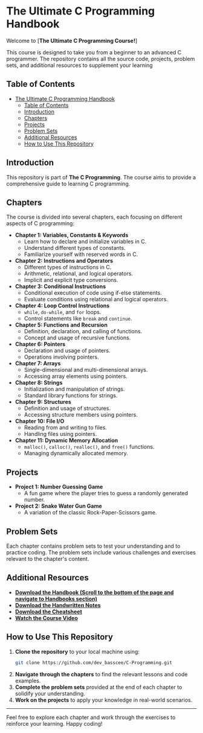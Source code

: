 # The Ultimate C Programming Handbook

Welcome to [**The Ultimate C Programming Course!**]

This course is designed to take you from a beginner to an advanced C programmer. The repository contains all the source code, projects, problem sets, and additional resources to supplement your learning
## Table of Contents

- [The Ultimate C Programming Handbook](#the-ultimate-c-programming-handbook)
  - [Table of Contents](#table-of-contents)
  - [Introduction](#introduction)
  - [Chapters](#chapters)
  - [Projects](#projects)
  - [Problem Sets](#problem-sets)
  - [Additional Resources](#additional-resources)
  - [How to Use This Repository](#how-to-use-this-repository)

## Introduction

This repository is part of **The C Programming**. The course aims to provide a comprehensive guide to learning C programming.

## Chapters

The course is divided into several chapters, each focusing on different aspects of C programming:

- **Chapter 1: Variables, Constants & Keywords**
  - Learn how to declare and initialize variables in C.
  - Understand different types of constants.
  - Familiarize yourself with reserved words in C.
- **Chapter 2: Instructions and Operators**
  - Different types of instructions in C.
  - Arithmetic, relational, and logical operators.
  - Implicit and explicit type conversions.
- **Chapter 3: Conditional Instructions**
  - Conditional execution of code using if-else statements.
  - Evaluate conditions using relational and logical operators.
- **Chapter 4: Loop Control Instructions**
  - `while`, `do-while`, and `for` loops.
  - Control statements like `break` and `continue`.
- **Chapter 5: Functions and Recursion**
  - Definition, declaration, and calling of functions.
  - Concept and usage of recursive functions.
- **Chapter 6: Pointers**
  - Declaration and usage of pointers.
  - Operations involving pointers.
- **Chapter 7: Arrays**
  - Single-dimensional and multi-dimensional arrays.
  - Accessing array elements using pointers.
- **Chapter 8: Strings**
  - Initialization and manipulation of strings.
  - Standard library functions for strings.
- **Chapter 9: Structures**
  - Definition and usage of structures.
  - Accessing structure members using pointers.
- **Chapter 10: File I/O**
  - Reading from and writing to files.
  - Handling files using pointers.
- **Chapter 11: Dynamic Memory Allocation**
  - `malloc()`, `calloc()`, `realloc()`, and `free()` functions.
  - Managing dynamically allocated memory.

## Projects

- **Project 1: Number Guessing Game**
  - A fun game where the player tries to guess a randomly generated number.
- **Project 2: Snake Water Gun Game**
  - A variation of the classic Rock-Paper-Scissors game.

## Problem Sets

Each chapter contains problem sets to test your understanding and to practice coding. The problem sets include various challenges and exercises relevant to the chapter's content.

## Additional Resources

- **[Download the Handbook (Scroll to the bottom of the page and navigate to Handbooks section)](https://www.codewithharry.com/notes)**
- **[Download the Handwritten Notes](https://www.codewithharry.com/notes)**
- **[Download the Cheatsheet](https://www.codewithharry.com/blogpost/c-cheatsheet/)**
- **[Watch the Course Video](https://www.youtube.com/watch?v=aZb0iu4uGwA)**

## How to Use This Repository

1. **Clone the repository** to your local machine using:
   ```sh
   git clone https://github.com/dev_basscee/C-Programming.git
   ```
2. **Navigate through the chapters** to find the relevant lessons and code examples.
3. **Complete the problem sets** provided at the end of each chapter to solidify your understanding.
4. **Work on the projects** to apply your knowledge in real-world scenarios.

---

Feel free to explore each chapter and work through the exercises to reinforce your learning. Happy coding!
